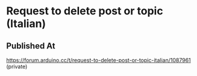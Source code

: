 # Request to delete post or topic (Italian)

## Published At

https://forum.arduino.cc/t/request-to-delete-post-or-topic-italian/1087961 (private)
